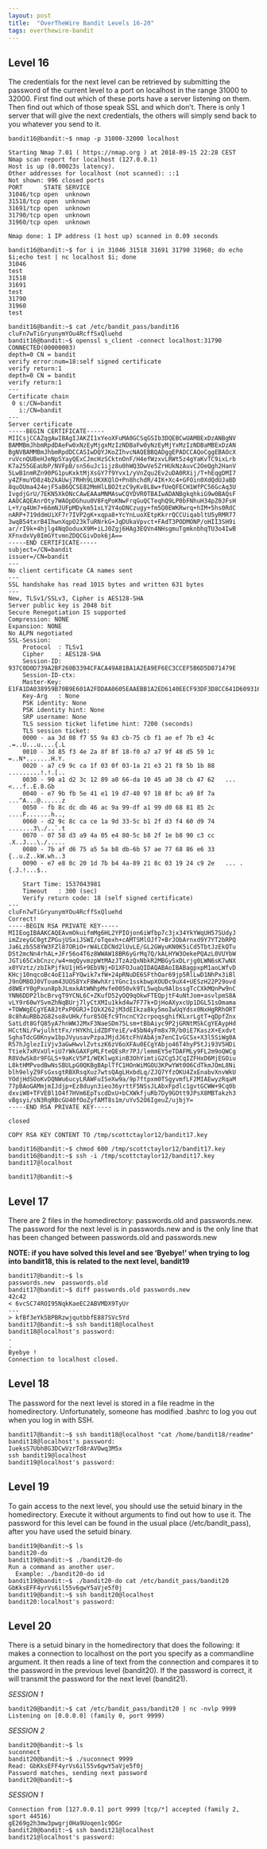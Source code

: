 ```yaml
---
layout: post
title:  "OverTheWire Bandit Levels 16-20"
tags: overthewire-bandit
---
```


## Level 16
The credentials for the next level can be retrieved by submitting the password of the current level to a port on localhost in the range 31000 to 32000. First find out which of these ports have a server listening on them. Then find out which of those speak SSL and which don’t. There is only 1 server that will give the next credentials, the others will simply send back to you whatever you send to it.
```
bandit16@bandit:~$ nmap -p 31000-32000 localhost

Starting Nmap 7.01 ( https://nmap.org ) at 2018-09-15 22:28 CEST
Nmap scan report for localhost (127.0.0.1)
Host is up (0.00023s latency).
Other addresses for localhost (not scanned): ::1
Not shown: 996 closed ports
PORT      STATE SERVICE
31046/tcp open  unknown
31518/tcp open  unknown
31691/tcp open  unknown
31790/tcp open  unknown
31960/tcp open  unknown

Nmap done: 1 IP address (1 host up) scanned in 0.09 seconds

bandit16@bandit:~$ for i in 31046 31518 31691 31790 31960; do echo $i;echo test | nc localhost $i; done
31046
test
31518
31691
test
31790
31960
test

bandit16@bandit:~$ cat /etc/bandit_pass/bandit16
cluFn7wTiGryunymYOu4RcffSxQluehd
bandit16@bandit:~$ openssl s_client -connect localhost:31790
CONNECTED(00000003)
depth=0 CN = bandit
verify error:num=18:self signed certificate
verify return:1
depth=0 CN = bandit
verify return:1
---
Certificate chain
 0 s:/CN=bandit
   i:/CN=bandit
---
Server certificate
-----BEGIN CERTIFICATE-----
MIICsjCCAZqgAwIBAgIJAKZI1xYeoXFuMA0GCSqGSIb3DQEBCwUAMBExDzANBgNV
BAMMBmJhbmRpdDAeFw0xNzEyMjgxMzIzNDBaFw0yNzEyMjYxMzIzNDBaMBExDzAN
BgNVBAMMBmJhbmRpdDCCASIwDQYJKoZIhvcNAQEBBQADggEPADCCAQoCggEBAOcX
ruVcnQUBeHJeNpSYayQExCJmcHzSCktnOnF/H4efWzxvLRWt5z4gYaKvTC9ixLrb
K7a255GEaUbP/NVFpB/sn56uJc1ijz8u0hWQ3DwVe5ZrHUkNzAuvC2OeQgh2HanV
5LwB1nmRZn90PG1puKxktMjXsGY7f9Yvx1/yVnZqu2Ev2uDA0RXij/T+hEqgDMI7
y4ZFmuYD8z4b2kAUwj7RHh9LUKXKQlO+Pn8hchdR/4IK+Xc4+GFOin0XdQdUJaBD
8quOUma424ejF5aB6QCSE82MmHlLBO2tzC9yKv8L8w+fUeQFECH1WfPC56GcAq3U
IvgdjGrU/7EKN5XkONcCAwEAAaMNMAswCQYDVR0TBAIwADANBgkqhkiG9w0BAQsF
AAOCAQEAnrOty7WAOpDGhuu0V8FqPoKNwFrqGuQCTeqhQ9LP0bFNhuH34pZ0JFsH
L+Y/q4Um7+66mNJUFpMDykm51xLY2Y4oDNCzugy+fm5Q0EWKRwrq+hIM+5hs0RdC
nARP+719ddmUiXF7r7IVP2gK+xqpa8+YcYnLuoXEtpKkrrQCCUiqabltU5yRMR77
3wqB54txrB4IhwnXqpO23kTuRNrkG+JqDUkaVpvct+FAdT3PODMONP/oHII3SH9i
ar/rI9k+4hjlg4NqOoduxX9M+iLJ0Zgj6HAg3EQVn4NHsgmuTgmknbhqTU3o4IwB
XFnxdxVy0ImGYtvmnZDQCGivDok6jA==
-----END CERTIFICATE-----
subject=/CN=bandit
issuer=/CN=bandit
---
No client certificate CA names sent
---
SSL handshake has read 1015 bytes and written 631 bytes
---
New, TLSv1/SSLv3, Cipher is AES128-SHA
Server public key is 2048 bit
Secure Renegotiation IS supported
Compression: NONE
Expansion: NONE
No ALPN negotiated
SSL-Session:
    Protocol  : TLSv1
    Cipher    : AES128-SHA
    Session-ID: 937C0D0D739A2BF260B3394CFACA49A81BA1A2EA9EF6EC3CCEF5B6D5D871479E
    Session-ID-ctx:
    Master-Key: E1FA1DA038959B70B9E601A2FDDAA0605EAAEBB1A2ED6140EECF93DF3D8CC641D609316B5C68F5994A717A1D7309F03E
    Key-Arg   : None
    PSK identity: None
    PSK identity hint: None
    SRP username: None
    TLS session ticket lifetime hint: 7200 (seconds)
    TLS session ticket:
    0000 - aa 3d 08 f7 55 9a 83 cb-75 cb f1 ae ef 7b e3 4c   .=..U...u....{.L
    0010 - 3d 85 f3 4e 2a 8f 8f 18-f0 a7 a7 9f 48 d5 59 1c   =..N*.......H.Y.
    0020 - a7 c9 9c ca 1f 03 0f 03-1a 21 e3 21 f8 5b 1b 88   .........!.!.[..
    0030 - 90 a1 d2 3c 12 89 a0 66-da 10 45 a0 38 cb 47 62   ...<...f..E.8.Gb
    0040 - e7 9b fb 5e 41 e1 19 d7-40 97 18 8f bc a9 8f 7a   ...^A...@......z
    0050 - fb 8c dc db 46 ac 9a 99-df a1 99 d0 68 81 85 2c   ....F.......h..,
    0060 - d2 9c 8c ca ce 1a 9d 33-5c b1 2f d3 f4 60 d9 74   .......3\./..`.t
    0070 - 07 58 d3 a9 4a 05 e4 80-5c b8 2f 1e b8 90 c3 cc   .X..J...\./.....
    0080 - 7b af d6 75 a5 5a b8 db-6b 57 ae 77 68 86 e6 33   {..u.Z..kW.wh..3
    0090 - e7 e8 8c 20 1d 7b b4 4a-89 21 8c 03 19 24 c9 2e   ... .{.J.!...$..

    Start Time: 1537043981
    Timeout   : 300 (sec)
    Verify return code: 18 (self signed certificate)
---
cluFn7wTiGryunymYOu4RcffSxQluehd
Correct!
-----BEGIN RSA PRIVATE KEY-----
MIIEogIBAAKCAQEAvmOkuifmMg6HL2YPIOjon6iWfbp7c3jx34YkYWqUH57SUdyJ
imZzeyGC0gtZPGujUSxiJSWI/oTqexh+cAMTSMlOJf7+BrJObArnxd9Y7YT2bRPQ
Ja6Lzb558YW3FZl87ORiO+rW4LCDCNd2lUvLE/GL2GWyuKN0K5iCd5TbtJzEkQTu
DSt2mcNn4rhAL+JFr56o4T6z8WWAW18BR6yGrMq7Q/kALHYW3OekePQAzL0VUYbW
JGTi65CxbCnzc/w4+mqQyvmzpWtMAzJTzAzQxNbkR2MBGySxDLrjg0LWN6sK7wNX
x0YVztz/zbIkPjfkU1jHS+9EbVNj+D1XFOJuaQIDAQABAoIBABagpxpM1aoLWfvD
KHcj10nqcoBc4oE11aFYQwik7xfW+24pRNuDE6SFthOar69jp5RlLwD1NhPx3iBl
J9nOM8OJ0VToum43UOS8YxF8WwhXriYGnc1sskbwpXOUDc9uX4+UESzH22P29ovd
d8WErY0gPxun8pbJLmxkAtWNhpMvfe0050vk9TL5wqbu9AlbssgTcCXkMQnPw9nC
YNN6DDP2lbcBrvgT9YCNL6C+ZKufD52yOQ9qOkwFTEQpjtF4uNtJom+asvlpmS8A
vLY9r60wYSvmZhNqBUrj7lyCtXMIu1kkd4w7F77k+DjHoAXyxcUp1DGL51sOmama
+TOWWgECgYEA8JtPxP0GRJ+IQkX262jM3dEIkza8ky5moIwUqYdsx0NxHgRRhORT
8c8hAuRBb2G82so8vUHk/fur85OEfc9TncnCY2crpoqsghifKLxrLgtT+qDpfZnx
SatLdt8GfQ85yA7hnWWJ2MxF3NaeSDm75Lsm+tBbAiyc9P2jGRNtMSkCgYEAypHd
HCctNi/FwjulhttFx/rHYKhLidZDFYeiE/v45bN4yFm8x7R/b0iE7KaszX+Exdvt
SghaTdcG0Knyw1bpJVyusavPzpaJMjdJ6tcFhVAbAjm7enCIvGCSx+X3l5SiWg0A
R57hJglezIiVjv3aGwHwvlZvtszK6zV6oXFAu0ECgYAbjo46T4hyP5tJi93V5HDi
Ttiek7xRVxUl+iU7rWkGAXFpMLFteQEsRr7PJ/lemmEY5eTDAFMLy9FL2m9oQWCg
R8VdwSk8r9FGLS+9aKcV5PI/WEKlwgXinB3OhYimtiG2Cg5JCqIZFHxD6MjEGOiu
L8ktHMPvodBwNsSBULpG0QKBgBAplTfC1HOnWiMGOU3KPwYWt0O6CdTkmJOmL8Ni
blh9elyZ9FsGxsgtRBXRsqXuz7wtsQAgLHxbdLq/ZJQ7YfzOKU4ZxEnabvXnvWkU
YOdjHdSOoKvDQNWu6ucyLRAWFuISeXw9a/9p7ftpxm0TSgyvmfLF2MIAEwyzRqaM
77pBAoGAMmjmIJdjp+Ez8duyn3ieo36yrttF5NSsJLAbxFpdlc1gvtGCWW+9Cq0b
dxviW8+TFVEBl1O4f7HVm6EpTscdDxU+bCXWkfjuRb7Dy9GOtt9JPsX8MBTakzh3
vBgsyi/sN3RqRBcGU40fOoZyfAMT8s1m/uYv52O6IgeuZ/ujbjY=
-----END RSA PRIVATE KEY-----

closed

COPY RSA KEY CONTENT TO /tmp/scottctaylor12/bandit17.key

bandit16@bandit:~$ chmod 600 /tmp/scottctaylor12/bandit17.key
bandit16@bandit:~$ ssh -i /tmp/scottctaylor12/bandit17.key bandit17@localhost

bandit17@bandit:~$
```

## Level 17
There are 2 files in the homedirectory: passwords.old and passwords.new. The password for the next level is in passwords.new and is the only line that has been changed between passwords.old and passwords.new

**NOTE: if you have solved this level and see ‘Byebye!’ when trying to log into bandit18, this is related to the next level, bandit19**
```
bandit17@bandit:~$ ls
passwords.new  passwords.old
bandit17@bandit:~$ diff passwords.old passwords.new
42c42
< 6vcSC74ROI95NqkKaeEC2ABVMDX9TyUr
---
> kfBf3eYk5BPBRzwjqutbbfE887SVc5Yd
bandit17@bandit:~$ ssh bandit18@localhost
bandit18@localhost's password:
.
.
Byebye !
Connection to localhost closed.
```
## Level 18
The password for the next level is stored in a file readme in the homedirectory. Unfortunately, someone has modified .bashrc to log you out when you log in with SSH.
```
bandit17@bandit:~$ ssh bandit18@localhost "cat /home/bandit18/readme"
bandit18@localhost's password:
IueksS7Ubh8G3DCwVzrTd8rAVOwq3M5x
ssh bandit19@localhost
bandit19@localhost's password:
```

## Level 19
To gain access to the next level, you should use the setuid binary in the homedirectory. Execute it without arguments to find out how to use it. The password for this level can be found in the usual place (/etc/bandit_pass), after you have used the setuid binary.
```
bandit19@bandit:~$ ls
bandit20-do
bandit19@bandit:~$ ./bandit20-do
Run a command as another user.
  Example: ./bandit20-do id
bandit19@bandit:~$ ./bandit20-do cat /etc/bandit_pass/bandit20
GbKksEFF4yrVs6il55v6gwY5aVje5f0j
bandit19@bandit:~$ ssh bandit20@localhost
bandit20:localhost's password:
```

## Level 20
There is a setuid binary in the homedirectory that does the following: it makes a connection to localhost on the port you specify as a commandline argument. It then reads a line of text from the connection and compares it to the password in the previous level (bandit20). If the password is correct, it will transmit the password for the next level (bandit21).

*SESSION 1*
```
bandit20@bandit:~$ cat /etc/bandit_pass/bandit20 | nc -nvlp 9999
Listening on [0.0.0.0] (family 0, port 9999)
```
*SESSION 2*
```
bandit20@bandit:~$ ls
suconnect
bandit20@bandit:~$ ./suconnect 9999
Read: GbKksEFF4yrVs6il55v6gwY5aVje5f0j
Password matches, sending next password
bandit20@bandit:~$
```
*SESSION 1*
```
Connection from [127.0.0.1] port 9999 [tcp/*] accepted (family 2, sport 44516)
gE269g2h3mw3pwgrj0Ha9Uoqen1c9DGr
bandit20@bandit:~$ ssh bandit21@localhost
bandit21@localhost's password:
```

